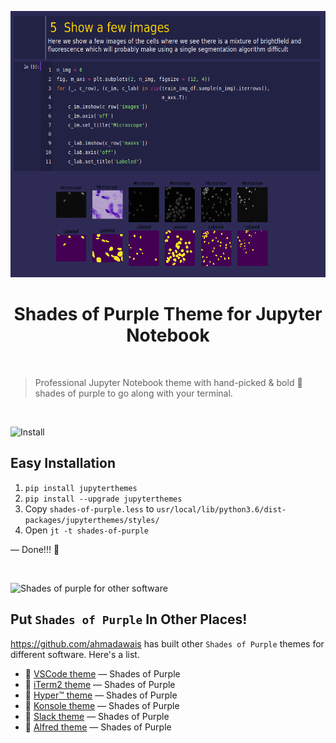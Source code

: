 <p align="center">
	<img with="800" height="426" src="screenshot.png" alt="Shades-of-Purple Theme for Cygwin" />
</p>

<h1 align="center">Shades of Purple Theme for Jupyter Notebook</h1>

<br>

 > Professional Jupyter Notebook theme with hand-picked & bold 🦄 shades of purple to go along with your terminal.
<br>

![Install](https://on.ahmda.ws/qWVC/c)

## Easy Installation

1. `pip install jupyterthemes`
2. `pip install --upgrade jupyterthemes`
3.  Copy `shades-of-purple.less` to `usr/local/lib/python3.6/dist-packages/jupyterthemes/styles/`
4.  Open `jt -t shades-of-purple` 

— Done!!! 🙌

<br>

![Shades of purple for other software](https://on.ahmda.ws/qYAe/c)

## Put `Shades of Purple` In Other Places!

https://github.com/ahmadawais has built other `Shades of Purple` themes for different software. Here's a list.

* 💜 [VSCode theme](https://github.com/ahmadawais/shades-of-purple-vscode) — Shades of Purple
* 💜 [iTerm2 theme](https://github.com/ahmadawais/shades-of-purple-iterm2) — Shades of Purple
* 💜 [Hyper™ theme](https://github.com/ahmadawais/shades-of-purple-hyper) — Shades of Purple
* 💜 [Konsole theme](https://github.com/ahmadawais/shades-of-purple-konsole) — Shades of Purple
* 💜 [Slack theme](https://github.com/ahmadawais/shades-of-purple-slack) — Shades of Purple
* 💜 [Alfred theme](https://github.com/ahmadawais/shades-of-purple-alfred) — Shades of Purple

